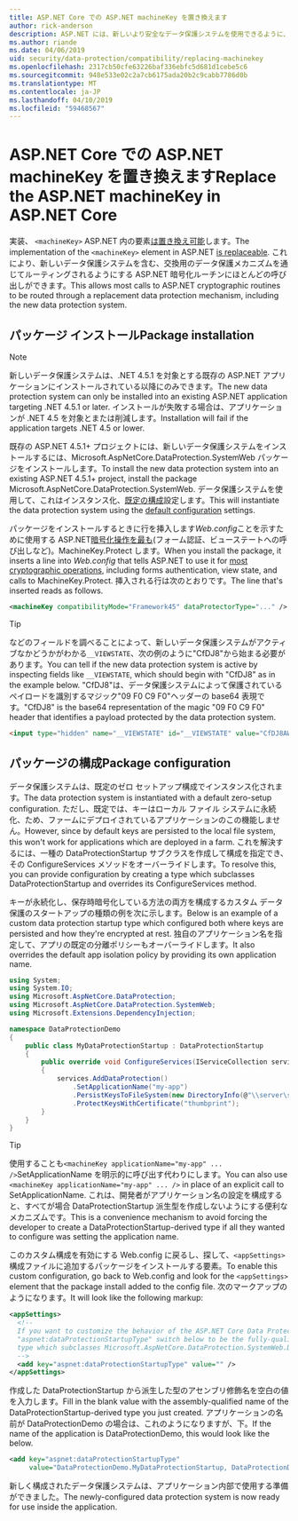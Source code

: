 ```yaml
---
title: ASP.NET Core での ASP.NET machineKey を置き換えます
author: rick-anderson
description: ASP.NET には、新しいより安全なデータ保護システムを使用できるように、machineKey を交換する方法を説明します。
ms.author: riande
ms.date: 04/06/2019
uid: security/data-protection/compatibility/replacing-machinekey
ms.openlocfilehash: 2317cb50cfe63226baf336ebfc5d681d1cebe5c6
ms.sourcegitcommit: 948e533e02c2a7cb6175ada20b2c9cabb7786d0b
ms.translationtype: MT
ms.contentlocale: ja-JP
ms.lasthandoff: 04/10/2019
ms.locfileid: "59468567"
---
```

# <a name="replace-the-aspnet-machinekey-in-aspnet-core"></a><span data-ttu-id="fb0b8-103">ASP.NET Core での ASP.NET machineKey を置き換えます</span><span class="sxs-lookup"><span data-stu-id="fb0b8-103">Replace the ASP.NET machineKey in ASP.NET Core</span></span>

<a name="compatibility-replacing-machinekey"></a>

<span data-ttu-id="fb0b8-104">実装、 `<machineKey>` ASP.NET 内の要素[は置き換え可能](https://blogs.msdn.microsoft.com/webdev/2012/10/23/cryptographic-improvements-in-asp-net-4-5-pt-2/)します。</span><span class="sxs-lookup"><span data-stu-id="fb0b8-104">The implementation of the `<machineKey>` element in ASP.NET [is replaceable](https://blogs.msdn.microsoft.com/webdev/2012/10/23/cryptographic-improvements-in-asp-net-4-5-pt-2/).</span></span> <span data-ttu-id="fb0b8-105">これにより、新しいデータ保護システムを含む、交換用のデータ保護メカニズムを通じてルーティングされるようにする ASP.NET 暗号化ルーチンにほとんどの呼び出しができます。</span><span class="sxs-lookup"><span data-stu-id="fb0b8-105">This allows most calls to ASP.NET cryptographic routines to be routed through a replacement data protection mechanism, including the new data protection system.</span></span>

## <a name="package-installation"></a><span data-ttu-id="fb0b8-106">パッケージ インストール</span><span class="sxs-lookup"><span data-stu-id="fb0b8-106">Package installation</span></span>

> [!NOTE]
> <span data-ttu-id="fb0b8-107">新しいデータ保護システムは、.NET 4.5.1 を対象とする既存の ASP.NET アプリケーションにインストールされている以降にのみできます。</span><span class="sxs-lookup"><span data-stu-id="fb0b8-107">The new data protection system can only be installed into an existing ASP.NET application targeting .NET 4.5.1 or later.</span></span> <span data-ttu-id="fb0b8-108">インストールが失敗する場合は、アプリケーションが .NET 4.5 を対象とまたは削減します。</span><span class="sxs-lookup"><span data-stu-id="fb0b8-108">Installation will fail if the application targets .NET 4.5 or lower.</span></span>

<span data-ttu-id="fb0b8-109">既存の ASP.NET 4.5.1+ プロジェクトには、新しいデータ保護システムをインストールするには、Microsoft.AspNetCore.DataProtection.SystemWeb パッケージをインストールします。</span><span class="sxs-lookup"><span data-stu-id="fb0b8-109">To install the new data protection system into an existing ASP.NET 4.5.1+ project, install the package Microsoft.AspNetCore.DataProtection.SystemWeb.</span></span> <span data-ttu-id="fb0b8-110">データ保護システムを使用して、これはインスタンス化、[既定の構成](xref:security/data-protection/configuration/default-settings)設定します。</span><span class="sxs-lookup"><span data-stu-id="fb0b8-110">This will instantiate the data protection system using the [default configuration](xref:security/data-protection/configuration/default-settings) settings.</span></span>

<span data-ttu-id="fb0b8-111">パッケージをインストールするときに行を挿入します*Web.config*ことを示すために使用する ASP.NET[暗号化操作を最も](https://blogs.msdn.microsoft.com/webdev/2012/10/23/cryptographic-improvements-in-asp-net-4-5-pt-2/)(フォーム認証、ビューステートへの呼び出しなど)。MachineKey.Protect します。</span><span class="sxs-lookup"><span data-stu-id="fb0b8-111">When you install the package, it inserts a line into *Web.config* that tells ASP.NET to use it for [most cryptographic operations](https://blogs.msdn.microsoft.com/webdev/2012/10/23/cryptographic-improvements-in-asp-net-4-5-pt-2/), including forms authentication, view state, and calls to MachineKey.Protect.</span></span> <span data-ttu-id="fb0b8-112">挿入される行は次のとおりです。</span><span class="sxs-lookup"><span data-stu-id="fb0b8-112">The line that's inserted reads as follows.</span></span>

```xml
<machineKey compatibilityMode="Framework45" dataProtectorType="..." />
```

>[!TIP]
> <span data-ttu-id="fb0b8-113">などのフィールドを調べることによって、新しいデータ保護システムがアクティブなかどうかがわかる`__VIEWSTATE`、次の例のように"CfDJ8"から始まる必要があります。</span><span class="sxs-lookup"><span data-stu-id="fb0b8-113">You can tell if the new data protection system is active by inspecting fields like `__VIEWSTATE`, which should begin with "CfDJ8" as in the example below.</span></span> <span data-ttu-id="fb0b8-114">"CfDJ8"は、データ保護システムによって保護されているペイロードを識別するマジック"09 F0 C9 F0"ヘッダーの base64 表現です。</span><span class="sxs-lookup"><span data-stu-id="fb0b8-114">"CfDJ8" is the base64 representation of the magic "09 F0 C9 F0" header that identifies a payload protected by the data protection system.</span></span>

```html
<input type="hidden" name="__VIEWSTATE" id="__VIEWSTATE" value="CfDJ8AWPr2EQPTBGs3L2GCZOpk...">
```

## <a name="package-configuration"></a><span data-ttu-id="fb0b8-115">パッケージの構成</span><span class="sxs-lookup"><span data-stu-id="fb0b8-115">Package configuration</span></span>

<span data-ttu-id="fb0b8-116">データ保護システムは、既定のゼロ セットアップ構成でインスタンス化されます。</span><span class="sxs-lookup"><span data-stu-id="fb0b8-116">The data protection system is instantiated with a default zero-setup configuration.</span></span> <span data-ttu-id="fb0b8-117">ただし、既定では、キーはローカル ファイル システムに永続化、ため、ファームにデプロイされているアプリケーションのこの機能しません。</span><span class="sxs-lookup"><span data-stu-id="fb0b8-117">However, since by default keys are persisted to the local file system, this won't work for applications which are deployed in a farm.</span></span> <span data-ttu-id="fb0b8-118">これを解決するには、一種の DataProtectionStartup サブクラスを作成して構成を指定でき、その ConfigureServices メソッドをオーバーライドします。</span><span class="sxs-lookup"><span data-stu-id="fb0b8-118">To resolve this, you can provide configuration by creating a type which subclasses DataProtectionStartup and overrides its ConfigureServices method.</span></span>

<span data-ttu-id="fb0b8-119">キーが永続化し、保存時暗号化している方法の両方を構成するカスタム データ保護のスタートアップの種類の例を次に示します。</span><span class="sxs-lookup"><span data-stu-id="fb0b8-119">Below is an example of a custom data protection startup type which configured both where keys are persisted and how they're encrypted at rest.</span></span> <span data-ttu-id="fb0b8-120">独自のアプリケーション名を指定して、アプリの既定の分離ポリシーもオーバーライドします。</span><span class="sxs-lookup"><span data-stu-id="fb0b8-120">It also overrides the default app isolation policy by providing its own application name.</span></span>

```csharp
using System;
using System.IO;
using Microsoft.AspNetCore.DataProtection;
using Microsoft.AspNetCore.DataProtection.SystemWeb;
using Microsoft.Extensions.DependencyInjection;

namespace DataProtectionDemo
{
    public class MyDataProtectionStartup : DataProtectionStartup
    {
        public override void ConfigureServices(IServiceCollection services)
        {
            services.AddDataProtection()
                .SetApplicationName("my-app")
                .PersistKeysToFileSystem(new DirectoryInfo(@"\\server\share\myapp-keys\"))
                .ProtectKeysWithCertificate("thumbprint");
        }
    }
}
```

>[!TIP]
> <span data-ttu-id="fb0b8-121">使用することも`<machineKey applicationName="my-app" ... />`SetApplicationName を明示的に呼び出す代わりにします。</span><span class="sxs-lookup"><span data-stu-id="fb0b8-121">You can also use `<machineKey applicationName="my-app" ... />` in place of an explicit call to SetApplicationName.</span></span> <span data-ttu-id="fb0b8-122">これは、開発者がアプリケーション名の設定を構成すると、すべてが場合 DataProtectionStartup 派生型を作成しないようにする便利なメカニズムです。</span><span class="sxs-lookup"><span data-stu-id="fb0b8-122">This is a convenience mechanism to avoid forcing the developer to create a DataProtectionStartup-derived type if all they wanted to configure was setting the application name.</span></span>

<span data-ttu-id="fb0b8-123">このカスタム構成を有効にする Web.config に戻るし、探して、`<appSettings>`構成ファイルに追加するパッケージをインストールする要素。</span><span class="sxs-lookup"><span data-stu-id="fb0b8-123">To enable this custom configuration, go back to Web.config and look for the `<appSettings>` element that the package install added to the config file.</span></span> <span data-ttu-id="fb0b8-124">次のマークアップのようになります。</span><span class="sxs-lookup"><span data-stu-id="fb0b8-124">It will look like the following markup:</span></span>

```xml
<appSettings>
  <!--
  If you want to customize the behavior of the ASP.NET Core Data Protection stack, set the
  "aspnet:dataProtectionStartupType" switch below to be the fully-qualified name of a
  type which subclasses Microsoft.AspNetCore.DataProtection.SystemWeb.DataProtectionStartup.
  -->
  <add key="aspnet:dataProtectionStartupType" value="" />
</appSettings>
```

<span data-ttu-id="fb0b8-125">作成した DataProtectionStartup から派生した型のアセンブリ修飾名を空白の値を入力します。</span><span class="sxs-lookup"><span data-stu-id="fb0b8-125">Fill in the blank value with the assembly-qualified name of the DataProtectionStartup-derived type you just created.</span></span> <span data-ttu-id="fb0b8-126">アプリケーションの名前が DataProtectionDemo の場合は、これのようになりますが、下。</span><span class="sxs-lookup"><span data-stu-id="fb0b8-126">If the name of the application is DataProtectionDemo, this would look like the below.</span></span>

```xml
<add key="aspnet:dataProtectionStartupType"
     value="DataProtectionDemo.MyDataProtectionStartup, DataProtectionDemo" />
```

<span data-ttu-id="fb0b8-127">新しく構成されたデータ保護システムは、アプリケーション内部で使用する準備ができました。</span><span class="sxs-lookup"><span data-stu-id="fb0b8-127">The newly-configured data protection system is now ready for use inside the application.</span></span>
